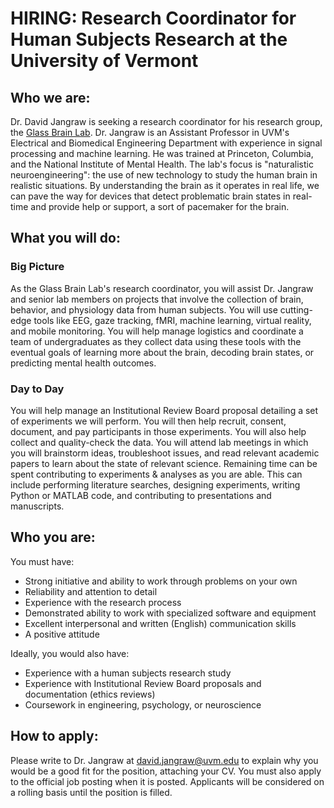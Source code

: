 # HIRING: Research Coordinator for Human Subjects Research at the University of Vermont

## Who we are:

Dr. David Jangraw is seeking a research coordinator for his research group, the [Glass Brain Lab](https://www.uvm.edu/~brainlab/).
Dr. Jangraw is an Assistant Professor in UVM's Electrical and Biomedical Engineering Department with experience in signal processing and machine learning.
He was trained at Princeton, Columbia, and the National Institute of Mental Health.
The lab's focus is "naturalistic neuroengineering": the use of new technology to study the human brain in realistic situations.
By understanding the brain as it operates in real life, we can pave the way for devices that detect problematic brain states in real-time and provide help or support, a sort of pacemaker for the brain.

## What you will do:

### Big Picture
As the Glass Brain Lab's research coordinator, you will assist Dr. Jangraw and senior lab members on projects that involve the collection of brain, behavior, and physiology data from human subjects. You will use cutting-edge tools like EEG, gaze tracking, fMRI, machine learning, virtual reality, and mobile monitoring.
You will help manage logistics and coordinate a team of undergraduates as they collect data using these tools with the eventual goals of learning more about the brain, decoding brain states, or predicting mental health outcomes.

### Day to Day
You will help manage an Institutional Review Board proposal detailing a set of experiments we will perform. You will then help recruit, consent, document, and pay participants in those experiments. You will also help collect and quality-check the data.
You will attend lab meetings in which you will brainstorm ideas, troubleshoot issues, and read relevant academic papers to learn about the state of relevant science.
Remaining time can be spent contributing to experiments & analyses as you are able.
This can include performing literature searches, designing experiments, writing Python or MATLAB code, and contributing to presentations and manuscripts.

## Who you are:

You must have:
- Strong initiative and ability to work through problems on your own
- Reliability and attention to detail
- Experience with the research process
- Demonstrated ability to work with specialized software and equipment
- Excellent interpersonal and written (English) communication skills
- A positive attitude

Ideally, you would also have:
- Experience with a human subjects research study
- Experience with Institutional Review Board proposals and documentation (ethics reviews)
- Coursework in engineering, psychology, or neuroscience

## How to apply:

Please write to Dr. Jangraw at david.jangraw@uvm.edu to explain why you would be a good fit for the position, attaching your CV. You must also apply to the official job posting when it is posted.
Applicants will be considered on a rolling basis until the position is filled.
